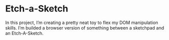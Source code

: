 # Etch-a-Sketch
In this project, I’m creating a pretty neat toy to flex my DOM manipulation skills. I’m builded a browser version of something between a sketchpad and an Etch-A-Sketch.

